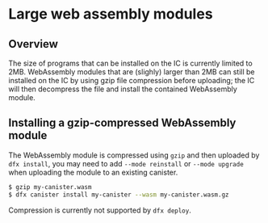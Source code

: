 # Large web assembly modules

## Overview

The size of programs that can be installed on the IC is currently limited to 2MB.
WebAssembly modules that are (slighly) larger than 2MB can still be installed on the IC by using gzip file compression before uploading; the IC will then decompress the file and install the contained WebAssembly module.

## Installing a gzip-compressed WebAssembly module

The WebAssembly module is compressed using `gzip` and then uploaded by `dfx install`, you may need to add `--mode reinstall` or `--mode upgrade` when uploading the module to an existing canister.

``` bash
$ gzip my-canister.wasm
$ dfx canister install my-canister --wasm my-canister.wasm.gz
```

Compression is currently not supported by `dfx deploy`.
